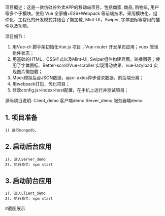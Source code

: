 项目概述：这是一款仿硅谷外卖APP的移动端项目，包括商家, 商品, 购物车, 用户等多个子模块。使用 Vue 全家桶+ES6+Webpack 等前端技术。采用模块化、组件化、工程化的开发模式并结合了懒加载, Mint-UI，Swiper, 字体图标等常用的插件以及功能。

项目细节：
1.	用Vue-cli 脚手架初始化Vue.js 项目；Vue-router 开发单页应用；vuex 管理组件状态；
2.	用基础的HTML，CSS样式以及Mint-UI, Swiper组件构建界面，轮播图等；使用了字体图标、Better-scroll/Vue-scroller 实现滑动效果、vue-lazyload 实现图片懒加载；
3.	Mock模拟后台JSON数据，ajax- axios异步请求数据，前后端分离；
4.	用webpack打包，优化项目；
5.	修改config.js>index>host配置，在手机上运行并测试项目；


源码项目说明:
	Client_demo  客户端demo
	Server_demo  服务器端demo


## 1. 项目准备
	1) 运行mongodb, 
	
## 2. 启动后台应用
	1). 进入Server_demo
	2). 执行命令: npm start

## 3. 启动前台应用
	1). 进入Client_demo
	2). 执行命令: npm start

#截图展示



